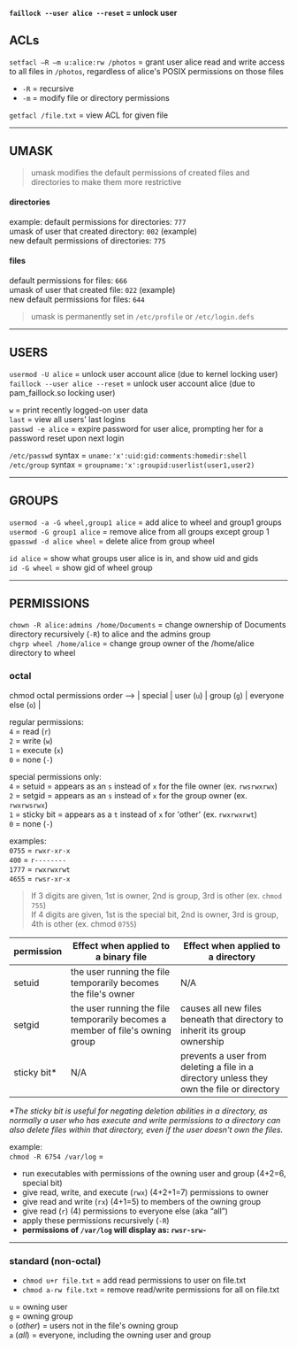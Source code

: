 **`faillock --user alice --reset` = unlock user**

## ACLs 

`setfacl –R –m u:alice:rw /photos` = grant user alice read and write access to all files in `/photos`, regardless of alice's POSIX permissions on those files
- `-R` = recursive
- `-m` = modify file or directory permissions

`getfacl /file.txt` = view ACL for given file  

---
## UMASK 

> umask modifies the default permissions of created files and directories to make them more restrictive 

#### directories 

example:
default permissions for directories: `777`  
umask of user that created directory: `002` (example)  
new default permissions of directories: `775`

#### files 

default permissions for files: `666`  
umask of user that created file: `022` (example)  
new default permissions for files: `644`

> umask is permanently set in `/etc/profile` or `/etc/login.defs`

---
## USERS 

`usermod -U alice` = unlock user account alice (due to kernel locking user)  
`faillock --user alice --reset` = unlock user account alice (due to pam_faillock.so locking user)

`w` = print recently logged-on user data  
`last` = view all users' last logins  
`passwd -e alice` = expire password for user alice, prompting her for a password reset upon next login 

`/etc/passwd` syntax = `uname:'x':uid:gid:comments:homedir:shell`  
`/etc/group` syntax = `groupname:'x':groupid:userlist(user1,user2)`

---
## GROUPS

`usermod -a -G wheel,group1 alice` = add alice to wheel and group1 groups   
`usermod -G group1 alice` = remove alice from all groups except group 1  
`gpasswd -d alice wheel` = delete alice from group wheel

`id alice` = show what groups user alice is in, and show uid and gids  
`id -G wheel` = show gid of wheel group

---
## PERMISSIONS

`chown -R alice:admins /home/Documents` = change ownership of Documents directory recursively (`-R`) to alice and the admins group  
`chgrp wheel /home/alice` = change group owner of the /home/alice directory to wheel 

### octal 

chmod octal permissions order --> | special | user (`u`) | group (`g`) | everyone else (`o`) |

regular permissions:  
`4` = read (`r`)  
`2` = write (`w`)  
`1` = execute (`x`)  
`0` = none (`-`)

special permissions only:  
`4` = setuid = appears as an `s` instead of `x` for the file owner (ex. `rwsrwxrwx`)  
`2` = setgid = appears as an `s` instead of `x` for the group owner (ex. `rwxrwsrwx`)  
`1` = sticky bit = appears as a `t` instead of `x` for 'other' (ex. `rwxrwxrwt`)  
`0` = none (`-`)

examples:  
`0755` = `rwxr-xr-x`  
`400` = `r--------`  
`1777` = `rwxrwxrwt`  
`4655` = `rwsr-xr-x`

> If 3 digits are given, 1st is owner, 2nd is group, 3rd is other (ex. `chmod 755`)  
> If 4 digits are given, 1st is the special bit, 2nd is owner, 3rd is group, 4th is other (ex. chmod `0755`)


| permission | Effect when applied to a binary file                           | Effect when applied to a directory |
| ---------- | -------------------------------------------------------------- | ---------------------------------- |
|setuid      | the user running the file temporarily becomes the file's owner | N/A                                |
|setgid      | the user running the file temporarily becomes a member of file's owning group | causes all new files beneath that directory to inherit its group ownership |
|sticky bit* | N/A | prevents a user from deleting a file in a directory unless they own the file or directory |

*\*The sticky bit is useful for negating deletion abilities in a directory, as normally a user who has execute and write permissions to a directory can also delete files within that directory, even if the user doesn't own the files.*


example:  
`chmod -R 6754 /var/log` = 
- run executables with permissions of the owning user and group (4+2=6, special bit)
- give read, write, and execute (`rwx`) (4+2+1=7) permissions to owner
- give read and write (`rx`) (4+1=5) to members of the owning group
- give read (`r`) (4) permissions to everyone else (aka “all”)
- apply these permissions recursively (`-R`)
- **permissions of `/var/log` will display as: `rwsr-srw-`**

---
### standard (non-octal) 

- `chmod u+r file.txt` = add read permissions to user on file.txt
- `chmod a-rw file.txt` = remove read/write permissions for all on file.txt 

`u` = owning user  
`g` = owning group  
`o` (*other*) = users not in the file's owning group  
`a` (*all*) = everyone, including the owning user and group
